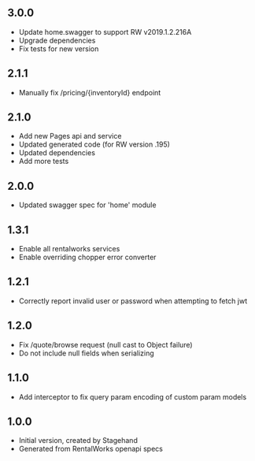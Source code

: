 ## 3.0.0

- Update home.swagger to support RW v2019.1.2.216A
- Upgrade dependencies
- Fix tests for new version

## 2.1.1

- Manually fix /pricing/{inventoryId} endpoint

## 2.1.0

- Add new Pages api and service
- Updated generated code (for RW version .195)
- Updated dependencies
- Add more tests

## 2.0.0

- Updated swagger spec for 'home' module

## 1.3.1

- Enable all rentalworks services
- Enable overriding chopper error converter

## 1.2.1

- Correctly report invalid user or password when attempting to fetch jwt

## 1.2.0

- Fix /quote/browse request (null cast to Object failure)
- Do not include null fields when serializing

## 1.1.0

- Add interceptor to fix query param encoding of custom param models

## 1.0.0

- Initial version, created by Stagehand
- Generated from RentalWorks openapi specs
